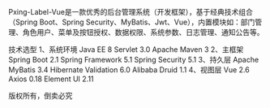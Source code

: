 ﻿Pxing-Label-Vue是一款优秀的后台管理系统（开发框架），基于经典技术组合（Spring Boot、Spring Security、MyBatis、Jwt、Vue），内置模块如：部门管理、角色用户、菜单及按钮授权、数据权限、系统参数、日志管理、通知公告等。

技术选型
1、系统环境
Java EE 8
Servlet 3.0
Apache Maven 3
2、主框架
Spring Boot 2.1
Spring Framework 5.1
Spring Security 5.1
3、持久层
Apache MyBatis 3.4
Hibernate Validation 6.0
Alibaba Druid 1.1
4、视图层
Vue 2.6
Axios 0.18
Element UI 2.11





版权所有，倒卖必究




